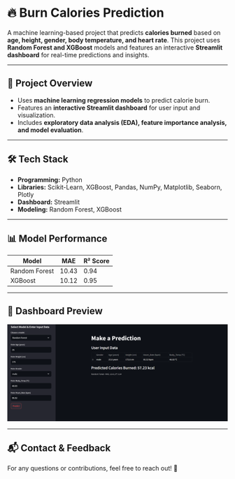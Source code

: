# **🔥 Burn Calories Prediction**
A machine learning-based project that predicts **calories burned** based on **age, height, gender, body temperature, and heart rate**. This project uses **Random Forest and XGBoost** models and features an interactive **Streamlit dashboard** for real-time predictions and insights.

---

## **📌 Project Overview**
- Uses **machine learning regression models** to predict calorie burn.
- Features an **interactive Streamlit dashboard** for user input and visualization.
- Includes **exploratory data analysis (EDA), feature importance analysis, and model evaluation**.

---

## **🛠 Tech Stack**
- **Programming:** Python  
- **Libraries:** Scikit-Learn, XGBoost, Pandas, NumPy, Matplotlib, Seaborn, Plotly  
- **Dashboard:** Streamlit  
- **Modeling:** Random Forest, XGBoost  

---

## **📊 Model Performance**
| Model | MAE | R² Score |  
|--------|--------|--------|  
| Random Forest | 10.43 | 0.94 |  
| XGBoost | 10.12 | 0.95 |  

---

## **📸 Dashboard Preview**
![Dashboard Screenshot](https://github.com/geosimarmata/Calories-Burned-Prediction/blob/main/Images/Dashboard%20for%20Random%20Forest.png)  

---

## **📬 Contact & Feedback**
For any questions or contributions, feel free to reach out! 🚀
